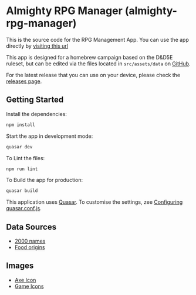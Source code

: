 # Almighty RPG Manager (almighty-rpg-manager)

This is the source code for the RPG Management App. You can use the app directly by [visiting this url](https://almightynassar.github.io/almighty-rpg-manager/index.html#/)

This app is designed for a homebrew campaign based on the D&D5E ruleset, but can be edited via the files located in `src/assets/data` on [GitHub](https://github.com/almightynassar/almighty-rpg-manager).

For the latest release that you can use on your device, please check the [releases page](https://github.com/almightynassar/almighty-rpg-manager/releases).

## Getting Started
Install the dependencies:
```bash
npm install
```

Start the app in development mode:
```bash
quasar dev
```

To Lint the files:
```bash
npm run lint
```

To Build the app for production:
```bash
quasar build
```

This application uses [Quasar](https://quasar.dev/). To customise the settings, zee [Configuring quasar.conf.js](https://quasar.dev/quasar-cli/quasar-conf-js).

## Data Sources
- [2000 names](http://www.20000-names.com/)
- [Food origins](https://blog.ciat.cgiar.org/origin-of-crops/)

## Images
- [Axe Icon](https://opengameart.org/content/axe-survival-tool)
- [Game Icons](https://game-icons.net/)

